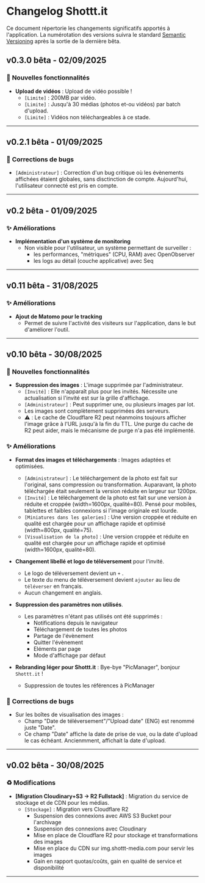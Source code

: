 
# Changelog Shottt.it

Ce document répertorie les changements significatifs apportés à l'application. La numérotation des versions suivra le standard [Semantic Versioning](https://semver.org/lang/fr/) après la sortie de la dernière bêta.

## v0.3.0 bêta - 02/09/2025

### 🚀 **Nouvelles fonctionnalités**
* **Upload de vidéos** : Upload de vidéo possible !
    * `[Limite]` : 200MB par vidéo.
    * `[Limite]` : Jusqu'à 30 médias (photos et-ou vidéos) par batch d'upload.
    * `[Limite]` : Vidéos non téléchargeables à ce stade.
---

## v0.2.1 bêta - 01/09/2025

### 🐛 **Corrections de bugs**
* `[Administrateur]` : Correction d'un bug critique où les évènements affichées étaient globales, sans disctinction de compte. Aujourd'hui, l'utilisateur connecté est pris en compte.

---

## v0.2 bêta - 01/09/2025

### ✨ **Améliorations**
* **Implémentation d'un système de monitoring** 
    * Non visible pour l'utilisateur, un système permettant de surveiller :
       * les performances, "métriques" (CPU, RAM) avec OpenObserver
       * les logs au détail (couche applicative) avec Seq

---

## v0.11 bêta - 31/08/2025

### ✨ **Améliorations**
* **Ajout de Matomo pour le tracking** 
    * Permet de suivre l'activité des visiteurs sur l'application, dans le but d'améliorer l'outil.

---

## v0.10 bêta - 30/08/2025

### 🚀 **Nouvelles fonctionnalités**
* **Suppression des images** : L'image supprimée par l'administrateur.
    * `[Invité]` : Elle n'apparaît plus pour les invités. Nécessite une actualisation si l'invité est sur la grille d'affichage.
    * `[Administrateur]` : Peut supprimer une, ou plusieurs images par lot.
    * Les images sont complètement supprimées des serveurs.
    * ⚠️ : Le cache de Cloudflare R2 peut néanmoins toujours afficher l'image grâce à l'URL jusqu'à la fin du TTL. Une purge du cache de R2 peut aider, mais le mécanisme de purge n'a pas été implémenté. 

### ✨ **Améliorations**
* **Format des images et téléchargements** : Images adaptées et optimisées.
    * `[Administrateur]` : Le téléchargement de la photo est fait sur l'original, sans compression ou transformation. Auparavant, la photo téléchargée était seulement la version réduite en largeur sur 1200px.
    * `[Invité]` : Le téléchargement de la photo est fait sur une version à réduite et croppée (width=1600px, qualité=80). Pensé pour mobiles, tablettes et faibles connexions si l'image originale est lourde.
    * `[Miniatures dans les galeries]` : Une version croppée et réduite en qualité est chargée pour un affichage rapide et optimisé (width=800px, qualité=75).
    * `[Visualisation de la photo]` : Une version croppée et réduite en qualité est chargée pour un affichage rapide et optimisé (width=1600px, qualité=80).        
* **Changement libellé et logo de téléversement** pour l'invité.
    * Le logo de téléversement devient un `+` .
    * Le texte du menu de téléversement devient `ajouter` au lieu de `téléverser` en français.
    * Aucun changement en anglais. 
    
* **Suppression des paramètres non utilisés**.
    * Les paramètres n'étant pas utilisés ont été supprimés :
      * Notifications depuis le navigateur
      * Téléchargement de toutes les photos
      * Partage de l'évènement
      * Quitter l'évènement
      * Eléments par page
      * Mode d'affichage par défaut

* **Rebranding léger pour Shottt.it** : Bye-bye "PicManager", bonjour `Shottt.it` !
    * Suppression de toutes les références à PicManager

### 🐛 **Corrections de bugs**
* Sur les boîtes de visualisation des images : 
    * Champ "Date de téléversement"/"Upload date" (ENG) est renommé juste "Date".
    * Ce champ "Date" affiche la date de prise de vue, ou la date d'upload le cas échéant. Ancienmment, affichait la date d'upload.



---



## v0.02 bêta - 30/08/2025

### ♻️ **Modifications**
* **[Migration Cloudinary+S3 → R2 Fullstack]** : Migration du service de stockage et de CDN pour les médias.
    * `[Stockage]` : Migration vers Cloudflare R2
       * Suspension des connexions avec AWS S3 Bucket pour l'archivage
       * Suspension des connexions avec Cloudinary
       * Mise en place de Cloudflare R2 pour stockage et transformations des images
       * Mise en place du CDN sur img.shottt-media.com pour servir les images
       * Gain en rapport quotas/coûts, gain en qualité de service et disponibilité  

---
